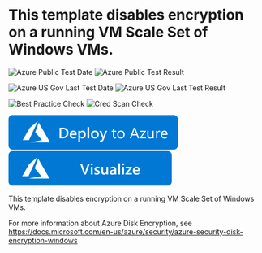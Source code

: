 # This template disables encryption on a running VM Scale Set of Windows VMs.

![Azure Public Test Date](https://azurequickstartsservice.blob.core.windows.net/badges/201-decrypt-vmss-windows/PublicLastTestDate.svg)
![Azure Public Test Result](https://azurequickstartsservice.blob.core.windows.net/badges/201-decrypt-vmss-windows/PublicDeployment.svg)

![Azure US Gov Last Test Date](https://azurequickstartsservice.blob.core.windows.net/badges/201-decrypt-vmss-windows/FairfaxLastTestDate.svg)
![Azure US Gov Last Test Result](https://azurequickstartsservice.blob.core.windows.net/badges/201-decrypt-vmss-windows/FairfaxDeployment.svg)

![Best Practice Check](https://azurequickstartsservice.blob.core.windows.net/badges/201-decrypt-vmss-windows/BestPracticeResult.svg)
![Cred Scan Check](https://azurequickstartsservice.blob.core.windows.net/badges/201-decrypt-vmss-windows/CredScanResult.svg)

[![Deploy To Azure](https://raw.githubusercontent.com/Azure/azure-quickstart-templates/master/1-CONTRIBUTION-GUIDE/images/deploytoazure.svg?sanitize=true)]("https://portal.azure.com/#create/Microsoft.Template/uri/https%3A%2F%2Fraw.githubusercontent.com%2FAzure%2Fazure-quickstart-templates%2Fmaster%2F201-decrypt-vmss-windows%2Fazuredeploy.json")
[![Visualize](https://raw.githubusercontent.com/Azure/azure-quickstart-templates/master/1-CONTRIBUTION-GUIDE/images/visualizebutton.svg?sanitize=true)]("http://armviz.io/#/?load=https%3A%2F%2Fraw.githubusercontent.com%2FAzure%2Fazure-quickstart-templates%2Fmaster%2F201-decrypt-vmss-windows%2Fazuredeploy.json")

This template disables encryption on a running VM Scale Set of Windows VMs.

For more information about Azure Disk Encryption, see
https://docs.microsoft.com/en-us/azure/security/azure-security-disk-encryption-windows
